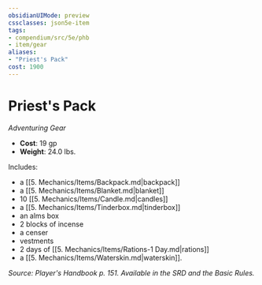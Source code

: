 ```yaml
---
obsidianUIMode: preview
cssclasses: json5e-item
tags:
- compendium/src/5e/phb
- item/gear
aliases: 
- "Priest's Pack"
cost: 1900
---
```

# Priest's Pack
*Adventuring Gear*  

- **Cost**: 19 gp
- **Weight**: 24.0 lbs.

Includes:

- a [[5. Mechanics/Items/Backpack.md\|backpack]]  
- a [[5. Mechanics/Items/Blanket.md\|blanket]]  
- 10 [[5. Mechanics/Items/Candle.md\|candles]]  
- a [[5. Mechanics/Items/Tinderbox.md\|tinderbox]]  
- an alms box  
- 2 blocks of incense  
- a censer  
- vestments  
- 2 days of [[5. Mechanics/Items/Rations-1 Day.md\|rations]]  
- a [[5. Mechanics/Items/Waterskin.md\|waterskin]].  

*Source: Player's Handbook p. 151. Available in the SRD and the Basic Rules.*